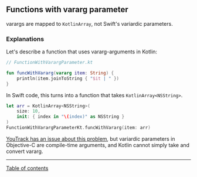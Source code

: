## Functions with vararg parameter

varargs are mapped to `KotlinArray`, not Swift's variardic parameters.

### Explanations

Let's describe a function that uses vararg-arguments in Kotlin:

```kotlin
// FunctionWithVarargParameter.kt

fun funcWithVararg(vararg item: String) {
    println(item.joinToString { "$it | " })
}
```

In Swift code, this turns into a function that takes `KotlinArray<NSString>`.

```swift
let arr = KotlinArray<NSString>(
    size: 10,
    init: { index in "\(index)" as NSString }
)
FunctionWithVarargParameterKt.funcWithVararg(item: arr)
```

[YouTrack has an issue about this problem](https://youtrack.jetbrains.com/issue/KT-42925), but variardic parameters in Objective-C are compile-time arguments, and Kotlin cannot simply take and convert vararg.

---
[Table of contents](/README.md)